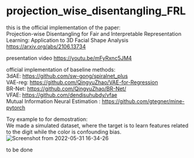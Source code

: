 # projection_wise_disentangling_FRL

this is the official implementation of the paper: \
Projection-wise Disentangling for Fair and Interpretable Representation Learning: Application to 3D Facial Shape Analysis
https://arxiv.org/abs/2106.13734

presentation video
https://youtu.be/mFyRxnc5JM4



official implementation of baseline methods:<br/>
3dAE: https://github.com/sw-gong/spiralnet_plus<br/>
VAE-reg: https://github.com/QingyuZhao/VAE-for-Regression<br/>
BR-Net: https://github.com/QingyuZhao/BR-Net/<br/>
VFAE: https://github.com/dendisuhubdy/vfae<br/>
Mutual Information Neural Estimation : https://github.com/gtegner/mine-pytorch<br/>



Toy example to for demostration:<br/>
We made a simulated dataset, where the target is to learn features related to the digit while the color is confounding bias.
![Screenshot from 2022-05-31 16-34-26](https://user-images.githubusercontent.com/33644472/171200278-7afdeda1-be3d-4979-b3db-7635fbb5262b.png)



 to be done
